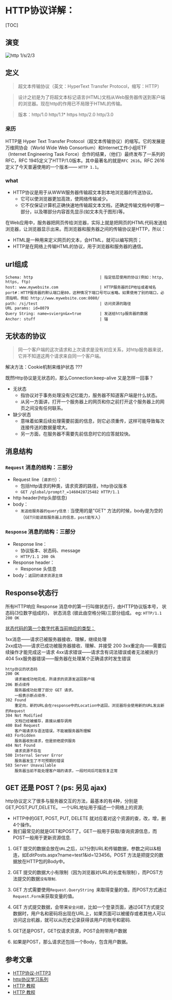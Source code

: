 # HTTP协议详解：
[TOC]


## 演变
![http 1/s/2/3](https://upload-images.jianshu.io/upload_images/6301972-9482e8b53c342058.png?imageMogr2/auto-orient/strip|imageView2/2/w/1200/format/webp)

## 定义

> 超文本传输协议（英文：HyperText Transfer Protocol，缩写：HTTP）

> 设计之初是为了将超文本标记语言(HTML)文档从Web服务器传送到客户端的浏览器。现在http的作用已不局限于HTML的传输。

> 版本：http/1.0 http/1.1* https http/2.0 http/3.0

### 来历
HTTP是 Hyper Text Transfer Protocol（超文本传输协议）的缩写。它的发展是万维网协会（World Wide Web Consortium）和Internet工作小组IETF（Internet Engineering Task Force）合作的结果，（他们）最终发布了一系列的RFC，RFC 1945定义了HTTP/1.0版本。其中最著名的就是`RFC 2616`。RFC 2616定义了今天普遍使用的一个版本—— `HTTP 1.1`。

### what
- HTTP协议是用于从WWW服务器传输超文本到本地浏览器的传送协议。
	- 它可以使浏览器更加高效，使网络传输减少。
	- 它不仅保证计算机正确快速地传输超文本文档，还确定传输文档中的哪一部分，以及哪部分内容首先显示(如文本先于图形)等。

在Web应用中，服务器把网页传给浏览器，实际上就是把网页的HTML代码发送给浏览器，让浏览器显示出来。而浏览器和服务器之间的传输协议是HTTP，所以：
 
  - HTML是一种用来定义网页的文本，会HTML，就可以编写网页；
  - HTTP是在网络上传输HTML的协议，用于浏览器和服务器的通信。


## url组成

	Schema: http                             | 指定低层使用的协议(例如：http, https, ftp)
	host: www.mywebsite.com                  | HTTP服务器的IP地址或者域名
	port#：HTTP服务器的默认端口是80，这种情况下端口号可以省略。如果使用了别的端口，必须指明，例如 http://www.mywebsite.com:8080/
	path: /sj/test                           | 访问资源的路径
	URL params: id=8079
	Query String: name=sviergn&x=true        | 发送给http服务器的数据
	Anchor: stuff                            | 锚


## 无状态的协议

> 同一个客户端的这次请求和上次请求是没有对应关系，对http服务器来说，它并不知道这两个请求来自同一个客户端。

解决方法：Cookie机制来维护状态  ??? 

既然Http协议是无状态的，那么Connection:keep-alive 又是怎样一回事？

- 无状态
  - 指协议对于事务处理没有记忆能力，服务器不知道客户端是什么状态。
  - 从另一方面讲，打开一个服务器上的网页和你之前打开这个服务器上的网页之间没有任何联系。
- 缺少状态
  - 意味着如果后续处理需要前面的信息，则它必须重传，这样可能导致每次连接传送的数据量增大。
  - 另一方面，在服务器不需要先前信息时它的应答就较快。

##  消息结构
### `Request` 消息的结构：三部分

- Request line（`请求行`）：
  - 包括http请求的种类，请求资源的路径，http协议版本 
  - `GET /global/prompt?_=1460428725482 HTTP/1.1`
- http header(http头部信息)
- body：
  - `发送给服务器的query信息` :  当使用的是"GET" 方法的时候，body是为空的（`GET只能读取服务器上的信息，post能写入`）
### `Response` 消息的结构：三部分
- Response line：
  - 协议版本、状态码、message
  - `HTTP/1.1 200 Ok`
- Response header：
  - Response 头信息
- body：`返回的请求资源主体 `



## Response状态行

所有HTTP响应 Response 消息中的第一行叫做状态行，由HTTP协议版本号， 状态码(3位数字组成的)， 状态消息 (彼此由空格分隔)三部分组成。  eg: `HTTP/1.1 200 OK`

[状态代码的第一个数字代表当前响应的类型：](http://tool.oschina.net/commons?type=5)

1xx消息——请求已被服务器接收、理解，继续处理                           
2xx成功——请求已成功被服务器接收、理解、并接受 200
3xx重定向——需要后续操作才能完成这一请求 
4xx请求错误——请求含有词法错误或者无法被执行 404
5xx服务器错误——服务器在处理某个正确请求时发生错误


```
http协议的状态码
200 OK 
	请求被成功地完成，所请求的资源发送回客户端
206 断点续传
	服务器成功处理了部分 GET 请求。
	一般表示断点续传.
302 Found 
	重定向，新的URL会在response中的Location中返回，浏览器将会使用新的URL发出新的Request
304 Not Modified 
	文档已经被缓存，直接从缓存调用
400 Bad Request 
	客户端请求与语法错误，不能被服务器所理解 
403 Forbidden 
	服务器收到请求，但是拒绝提供服务 
404 Not Found 
	请求资源不存在
500 Internal Server Error 
	服务器发生了不可预期的错误 
503 Server Unavailable 
	服务器当前不能处理客户端的请求，一段时间后可能恢复正常
```

## <a name="getOrPost">  GET 还是 POST？</a>(ps: 另见 ajax)
http协议定义了很多与服务器交互的方法，最基本的有4种，分别是GET,POST,PUT,DELETE。 一个URL地址用于描述一个网络上的资源;

- HTTP中的GET, POST, PUT, DELETE 就对应着对这个资源的查，改，增，删4个操作。
- 我们最常见的就是GET和POST了。GET一般用于获取/查询资源信息，而POST一般用于更新资源信息.

1. GET 提交的数据会放在`URL`之后，以?分割URL和传输数据，参数之间以&相连，如EditPosts.aspx?name=test1&id=123456。POST 方法是把提交的数据放在HTTP包的Body中。

2. GET 提交的数据大小有限制（因为浏览器对URL的长度有限制），而POST方法提交的数据`没有限制`.

3. GET 方式需要使用`Request.QueryString `来取得变量的值，而POST方式通过`Request.Form`来获取变量的值。

4. GET 方式提交数据，会带来`安全问题`，比如一个登录页面，通过GET方式提交数据时，用户名和密码将出现在URL上，如果页面可以被缓存或者其他人可以访问这台机器，就可以从历史记录获得该用户的账号和密码. 

5. GET还是POST，GET仅请求资源，POST会附带用户数据

6. 如果是POST，那么请求还包括一个Body，包含用户数据。


## 参考文章
- [HTTP协议-HTTP3](https://www.jianshu.com/p/dd9719c4c2c1)
- [http协议学习系列](http://www.blogjava.net/zjusuyong/articles/304788.html)
- [HTTP 教程](https://www.w3cschool.cn/http/)
- [HTTP 教程](https://www.runoob.com/http/http-tutorial.html)